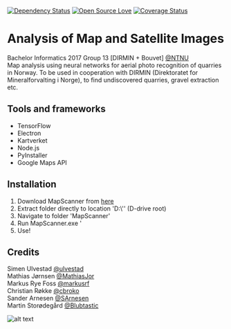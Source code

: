 [![Dependency Status](https://david-dm.org/boennemann/badges.svg)](https://david-dm.org/boennemann/badges)
[![Open Source Love](https://badges.frapsoft.com/os/mit/mit.svg?v=102)](https://github.com/ellerbrock/open-source-badge/)
[![Coverage Status](https://coveralls.io/repos/boennemann/badges/badge.svg)](https://coveralls.io/r/boennemann/badges)

# Analysis of Map and Satellite Images
Bachelor Informatics 2017 Group 13 \[DIRMIN + Bouvet\] [@NTNU](http://www.ntnu.edu/)
</br>
Map analysis using neural networks for aerial photo recognition of quarries in Norway. To be used in cooperation with DIRMIN (Direktoratet for Mineralforvalting i Norge), to find undiscovered quarries, gravel extraction etc.
</br>

## Tools and frameworks
* TensorFlow
* Electron
* Kartverket
* Node.js
* PyInstaller
* Google Maps API


## Installation
	
1. Download MapScanner from [here](https://github.com/ulvestad/MapAnalysis-DIRMIN/releases/download/v.1.0.0/MapScanner.zip)
2. Extract folder directly to location 'D:\\'' (D-drive root)
3. Navigate to folder 'MapScanner'
4. Run MapScanner.exe '
5. Use! 


## Credits
Simen Ulvestad [@ulvestad](https://github.com/ulvestad) <br/>
Mathias Jørnsen [@MathiasJor](https://github.com/MathiasJor) <br/>
Markus Rye Foss [@markusrf](https://github.com/markusrf) <br/>
Christian Røkke [@cbroko](https://github.com/cbroko) <br/>
Sander Arnesen [@SArnesen](https://github.com/SArnesen) <br/>
Martin Storødegård [@Blubtastic](https://github.com/Blubtastic)<br/>


![alt text](http://i.imgur.com/J8Aaz4c.png)
